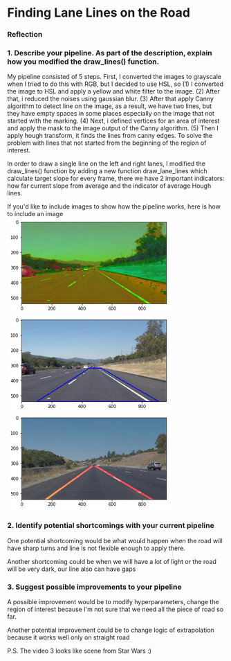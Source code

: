 # **Finding Lane Lines on the Road** 
### Reflection

### 1. Describe your pipeline. As part of the description, explain how you modified the draw_lines() function.

My pipeline consisted of 5 steps. First, I converted the images to grayscale when I tried to do this with RGB, but I decided to use HSL, so (1) I converted the image to HSL and apply a yellow and white filter to the image. (2) After that, i reduced the noises using gaussian blur. (3) After that apply Canny algorithm to detect line on the image, as a result, we have two lines, but they have empty spaces in some places especially on the image that not started with the marking. (4) Next, i defined vertices for an area of interest and apply the mask to the image output of the Canny algorithm. (5) Then I apply hough transform, it finds the lines from canny edges. To solve the problem with lines that not started from the beginning of the region of interest.

In order to draw a single line on the left and right lanes, I modified the draw_lines() function by adding a new function draw_lane_lines which calculate target slope for every frame, there we have 2 important indicators: how far current slope from average and the indicator of average Hough lines.

If you'd like to include images to show how the pipeline works, here is how to include an image
![alt hsl](https://github.com/Lykhoyda/SDC-Finding-Lane-Lines-on-the-Road/blob/master/result_images/hsl.png)
![alt roi](https://github.com/Lykhoyda/SDC-Finding-Lane-Lines-on-the-Road/blob/master/result_images/roi.png)
![alt result1](https://github.com/Lykhoyda/SDC-Finding-Lane-Lines-on-the-Road/blob/master/result_images/result_1.png)



### 2. Identify potential shortcomings with your current pipeline


One potential shortcoming would be what would happen when the road will have sharp turns and line is not
flexible enough to apply there.

Another shortcoming could be when we will have a lot of light or the road will be very dark, our line also can have gaps


### 3. Suggest possible improvements to your pipeline

A possible improvement would be to modify hyperparameters, change the region of interest because I'm not sure that we need all the piece of road so far.

Another potential improvement could be to change logic of extrapolation because it works well only on straight road

P.S. The video 3 looks like scene from Star Wars :)
